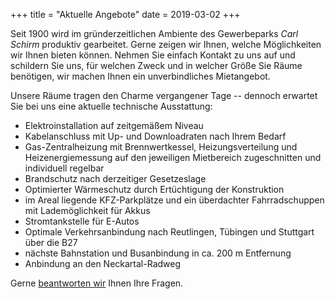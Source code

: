 +++
title = "Aktuelle Angebote"
date = 2019-03-02
+++

Seit 1900 wird im gründerzeitlichen Ambiente des Gewerbeparks *Carl Schirm* produktiv gearbeitet. Gerne zeigen wir Ihnen, welche Möglichkeiten wir Ihnen bieten können. Nehmen Sie einfach Kontakt zu uns auf und schildern Sie uns, für welchen Zweck und in welcher Größe Sie Räume benötigen, wir machen Ihnen ein unverbindliches Mietangebot. 

Unsere Räume tragen den Charme vergangener Tage -- dennoch erwartet Sie bei uns eine aktuelle technische Ausstattung:

- Elektroinstallation auf zeitgemäßem Niveau
- Kabelanschluss mit Up- und Downloadraten nach Ihrem Bedarf
- Gas-Zentralheizung mit Brennwertkessel, Heizungsverteilung und Heizenergiemessung auf den jeweiligen Mietbereich zugeschnitten und individuell regelbar
- Brandschutz nach derzeitiger Gesetzeslage
- Optimierter Wärmeschutz durch Ertüchtigung der Konstruktion
- im Areal liegende KFZ-Parkplätze und ein überdachter Fahrradschuppen mit Lademöglichkeit für Akkus
- Stromtankstelle für E-Autos
- Optimale Verkehrsanbindung nach Reutlingen, Tübingen und Stuttgart über die B27
- nächste Bahnstation und Busanbindung in ca. 200 m Entfernung
- Anbindung an den Neckartal-Radweg

Gerne [beantworten wir](mailto:info@carl-schirm.de) Ihnen Ihre Fragen.